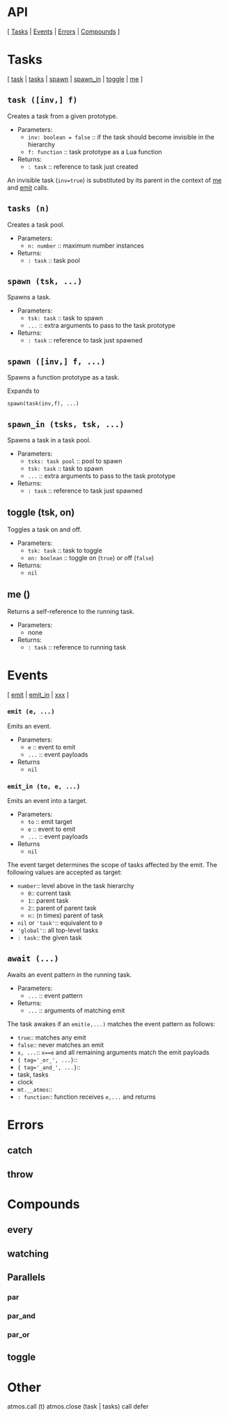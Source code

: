 # API

[
    [Tasks](#tasks) |
    [Events](#events) |
    [Errors](#errors) |
    [Compounds](#compound-statements)
]

# Tasks

[
    [task](#task-inv-f) |
    [tasks](#tasks-n) |
    [spawn](#spawn-tsk-) |
    [spawn_in](#spawn_in-tsks-tsk-) |
    [toggle](#toggle-tsk-on) |
    [me](#me-)
]

## `task ([inv,] f)`

Creates a task from a given prototype.

- Parameters:
    - `inv: boolean = false`
        :: if the task should become invisible in the hierarchy
    - `f: function`
        :: task prototype as a Lua function
- Returns:
    - `: task`
        :: reference to task just created

An invisible task (`inv=true`) is substituted by its parent in the context
of [me](#me) and [emit](#emit) calls.

## `tasks (n)`

Creates a task pool.

- Parameters:
    - `n: number`
        :: maximum number instances
- Returns:
    - `: task`
        :: task pool

## `spawn (tsk, ...)`

Spawns a task.

- Parameters:
    - `tsk: task`
        :: task to spawn
    - `...`
        :: extra arguments to pass to the task prototype
- Returns:
    - `: task`
        :: reference to task just spawned

## `spawn ([inv,] f, ...)`

Spawns a function prototype as a task.

Expands to

```
spawn(task(inv,f), ...)
```

## `spawn_in (tsks, tsk, ...)`

Spawns a task in a task pool.

- Parameters:
    - `tsks: task pool`
        :: pool to spawn
    - `tsk: task`
        :: task to spawn
    - `...`
        :: extra arguments to pass to the task prototype
- Returns:
    - `: task`
        :: reference to task just spawned

## toggle (tsk, on)

Toggles a task on and off.

- Parameters:
    - `tsk: task`
        :: task to toggle
    - `on: boolean`
        :: toggle on (`true`) or off (`false`)
- Returns:
    - `nil`

## me ()

Returns a self-reference to the running task.

- Parameters:
    - none
- Returns:
    - `: task`
        :: reference to running task

# Events

[
    [emit](#emit-e-) |
    [emit_in](#emit-in-to-) |
    [xxx](#xxx)
]

### `emit (e, ...)`

Emits an event.

- Parameters:
    - `e`
        :: event to emit
    - `...`
        :: event payloads
- Returns
    - `nil`

### `emit_in (to, e, ...)`

Emits an event into a target.

- Parameters:
    - `to`
        :: emit target
    - `e`
        :: event to emit
    - `...`
        :: event payloads
- Returns
    - `nil`

The event target determines the scope of tasks affected by the emit.
The following values are accepted as target:

- `number`:: level above in the task hierarchy
    - `0`:: current task
    - `1`:: parent task
    - `2`:: parent of parent task
    - `n`:: (n times) parent of task
- `nil` or `'task'`:: equivalent to `0`
- `'global'`:: all top-level tasks
- `: task`:: the given task

## `await (...)`

Awaits an event pattern in the running task.

- Parameters:
    - `...`
        :: event pattern
- Returns:
    - `...`
        :: arguments of matching emit

The task awakes if an `emit(e,...)` matches the event pattern as follows:

- `true`:: matches any emit
- `false`:: never matches an emit
- `x, ...`:: `x==e` and all remaining arguments match the emit payloads
- `{ tag='_or_', ...}`::
- `{ tag='_and_', ...}`::
- task, tasks
- clock
- `mt.__atmos`::
- `: function`:: function receives `e,...` and returns

# Errors

## catch

## throw

# Compounds

## every

## watching

## Parallels

### par
### par_and
### par_or

## toggle

# Other

atmos.call (t)
atmos.close (task | tasks)
call
defer
